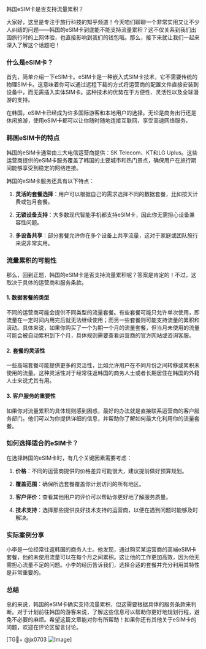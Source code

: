 韩国eSIM卡是否支持流量累积？

大家好，这里是专注于旅行科技的知乎频道！今天咱们聊聊一个非常实用又让不少人纠结的问题——韩国的eSIM卡到底能不能支持流量累积？这不仅关系到我们出国旅行时的上网体验，也直接影响到我们的钱包哦。那么，接下来就让我们一起来深入了解这个话题吧！

### 什么是eSIM卡？

首先，简单介绍一下eSIM卡。eSIM卡是一种嵌入式SIM卡技术，它不需要传统的物理SIM卡。这意味着你可以通过远程下载的方式将运营商的配置文件直接安装到设备中，而无需插入实体SIM卡。这种技术的优势在于方便性、灵活性以及全球漫游的支持。

在韩国，eSIM卡已经成为许多国际游客和本地用户的选择。无论是商务出行还是休闲旅游，使用eSIM卡都可以让你随时随地连接互联网，享受高速网络服务。

### 韩国eSIM卡的特点

韩国的eSIM卡通常由三大电信运营商提供：SK Telecom、KT和LG Uplus。这些运营商提供的eSIM卡服务覆盖了韩国的主要城市和热门景点，确保用户在旅行期间能够享受到稳定的网络连接。

韩国的eSIM卡服务还具有以下特点：

1. **灵活的套餐选择**：用户可以根据自己的需求选择不同的数据套餐，比如按天计费或包月套餐。
   
2. **无锁设备支持**：大多数现代智能手机都支持eSIM卡，因此你无需担心设备兼容性问题。

3. **多设备共享**：部分套餐允许你在多个设备上共享流量，这对于家庭或团队旅行来说非常实用。

### 流量累积的可能性

那么，回到正题，韩国的eSIM卡是否支持流量累积呢？答案是肯定的！不过，这取决于具体的运营商和服务条款。

#### 1. 数据套餐的类型

不同的运营商可能会提供不同类型的流量套餐。有些套餐可能只允许单次使用，即流量在一定时间内用完后就无法继续使用；而另一些套餐则可能支持流量的累积和滚动。具体来说，如果你购买了一个为期一个月的流量套餐，但当月未使用的流量可能会被自动累积到下个月，具体规则需要查看运营商的官方网站或咨询客服。

#### 2. 套餐的灵活性

一些高端套餐可能提供更多的灵活性，比如允许用户在不同月份之间转移或累积未使用的流量。这种灵活性对于经常往返韩国的商务人士或者长期居住在韩国的外籍人士来说尤其有用。

#### 3. 客户服务的重要性

如果你对流量累积的具体规则感到困惑，最好的办法就是直接联系运营商的客户服务部门。他们可以为你提供详细的信息，并帮助你了解如何最大化利用你的流量套餐。

### 如何选择适合的eSIM卡？

在选择韩国的eSIM卡时，有几个关键因素需要考虑：

1. **价格**：不同的运营商提供的价格差异可能很大，建议提前做好预算规划。

2. **覆盖范围**：确保所选套餐覆盖你计划访问的所有地区。

3. **客户评价**：查看其他用户的评价可以帮助你更好地了解服务质量。

4. **技术支持**：选择那些提供良好技术支持的运营商，以便在遇到问题时能够及时解决。

### 实际案例分享

小李是一位经常往返韩国的商务人士。他发现，通过购买某运营商的高端eSIM卡套餐，他的未使用流量可以在每个月之间累积。这让他的工作更加高效，因为他无需担心流量不足的问题。小李的经历告诉我们，选择合适的套餐并充分利用其特性是非常重要的。

### 总结

总的来说，韩国的eSIM卡确实支持流量累积，但这需要根据具体的服务条款来判断。对于计划前往韩国的游客来说，了解这些信息可以帮助你更好地规划行程，避免不必要的麻烦。希望这篇文章能对你有所帮助！如果你还有其他关于eSIM卡的问题，欢迎在评论区留言讨论。

[TG💪+ @jx0703 ![Image](https://github.com/user-attachments/assets/dbca1d08-cadb-493c-b0ec-ad6f7a83f270)]